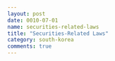 ```yaml
---
layout: post
date: 0010-07-01
name: securities-related-laws
title: "Securities-Related Laws"
category: south-korea
comments: true
---
```



